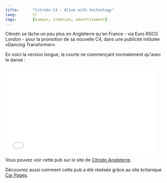 ```yaml
---
title:      "Citroën C4 : Alive with technology"
lang:       fr
tags:       [humour, création, advertisement]
---
```





Citroën se lâche un peu plus en Angleterre qu'en France - via Euro RSCG London - pour la promotion de sa nouvelle C4, dans une publicité intitulée «Dancing Transformer».

En voici la version longue, la courte ne commençant normalement qu'avec la danse :

<iframe frameborder="0" width="480" height="270" src="//www.dailymotion.com/embed/video/x9k93" allowfullscreen></iframe>

Vous pouvez voir cette pub sur le site de [Citroën Angleterre](http://www.citroen.co.uk/c4/homepage.asp?pagetype=c4).

Découvrez aussi comment cette pub a été réalisée grâce au site britanique [Car Pages](http://www.carpages.co.uk/citroen/citroen_c4_13_11_04.asp?switched=on&echo=164693396).
